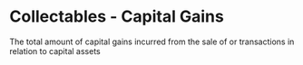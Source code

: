 # Collectables - Capital Gains
The total amount of capital gains incurred from the sale of or transactions in relation to capital assets